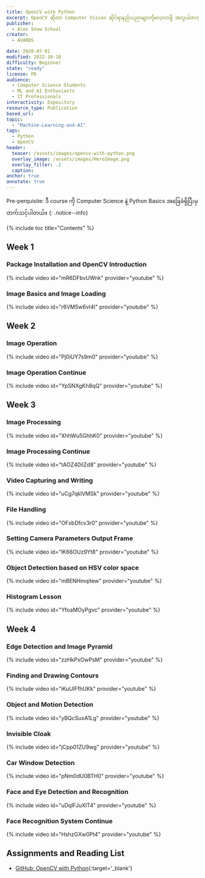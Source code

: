```yaml
---
title: OpenCV with Python
excerpt: OpenCV ဆိုတာ Computer Vision ဆိုင်ရာနည်းပညာများကိုလေ့လာဖို့ အလွယ်တကူယူသုံးနိုင်တဲ့ function တွေကို စုထားတဲ့ open-source library တစ်ခုဖြစ်ပါတယ်။ ဒီ course မှာ Python ကို သုံးပြီး assignment, mini-project တွေနဲ့ တကွ အတူတူ လေ့လာကြမယ်။
publisher:
  - Alex Snow School 
creator:
  - AVARDS

date: 2020-07-01
modified: 2022-10-10
difficulty: Beginner
state: "ready"
license: PD
audience:
  - Computer Science Students
  - ML and AI Enthusiasts
  - IT Professionals
interactivity: Expository
resource_type: Publication
based_url: 
topic:
  - "Machine-Learning-and-AI"
tags:
  - Python
  - OpenCV
header:
  teaser: /assets/images/opencv-with-python.png
  overlay_image: /assets/images/HeroImage.png
  overlay_filter: .2
  caption: 
anchor: true
annotate: true
---
```


Pre-perquisite: ဒီ course ကို Computer Science နဲ့  Python Basics အခြေခံရှိပြီးမှ တက်သင့်ပါတယ်။
{: .notice--info}

{% include toc title="Contents" %}


## Week 1

### Package Installation and OpenCV Introduction

{% include video id="mR6DFbvUWnk" provider="youtube" %}


### Image Basics and Image Loading

{% include video id="r6VM5w6vI4I" provider="youtube" %}

## Week 2

### Image Operation

{% include video id="Pj0iUY7s9m0" provider="youtube" %}

### Image Operation Continue

{% include video id="YpSNXgKh8qQ" provider="youtube" %}

## Week 3

### Image Processing

{% include video id="XhhWu5GhhK0" provider="youtube" %}

### Image Processing Continue

{% include video id="tAOZ40iIZd8" provider="youtube" %}

### Video Capturing and Writing

{% include video id="uCg7qklVMSk" provider="youtube" %}

### File Handling

{% include video id="OFxbDfcv3r0" provider="youtube" %}


### Setting Camera Parameters Output Frame

{% include video id="lK66OUz9Yt8" provider="youtube" %}

### Object Detection based on HSV color space

{% include video id="mBENHmqitew" provider="youtube" %}

### Histogram Lesson

{% include video id="YfoaMOyPgvc" provider="youtube" %}


## Week 4

### Edge Detection and Image Pyramid

{% include video id="zzHkPxOwPsM" provider="youtube" %}

### Finding and Drawing Contours

{% include video id="iKuUlFfhUKk" provider="youtube" %}

### Object and Motion Detection

{% include video id="yBQcSuxA1Lg" provider="youtube" %}

### Invisible Cloak

{% include video id="jCpp01ZU9wg" provider="youtube" %}

### Car Window Detection

{% include video id="pNm0dU0BTH0" provider="youtube" %}

### Face and Eye Detection and Recognition

{% include video id="uDqlFJuXlT4" provider="youtube" %}

### Face Recognition System Continue

{% include video id="HshzGXw0Pt4" provider="youtube" %}


## Assignments and Reading List

- [GitHub: OpenCV with Python](https://github.com/alexsnowschool/opencv-with-python){:target='_blank'}
